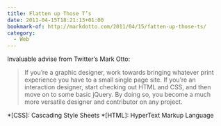 ```yaml
---
title: Flatten up Those T’s
date: 2011-04-15T18:21:13+01:00
bookmark-of: http://markdotto.com/2011/04/15/fatten-up-those-ts/
category:
  - Web
---
```

Invaluable advise from Twitter’s Mark Otto:

> If you’re a graphic designer, work towards bringing whatever print experience you have to a small single page site. If you’re an interaction designer, start checking out HTML and CSS, and then move on to some basic jQuery. By doing so, you become a much more versatile designer and contributor on any project.

*[CSS]: Cascading Style Sheets
*[HTML]: HyperText Markup Language

